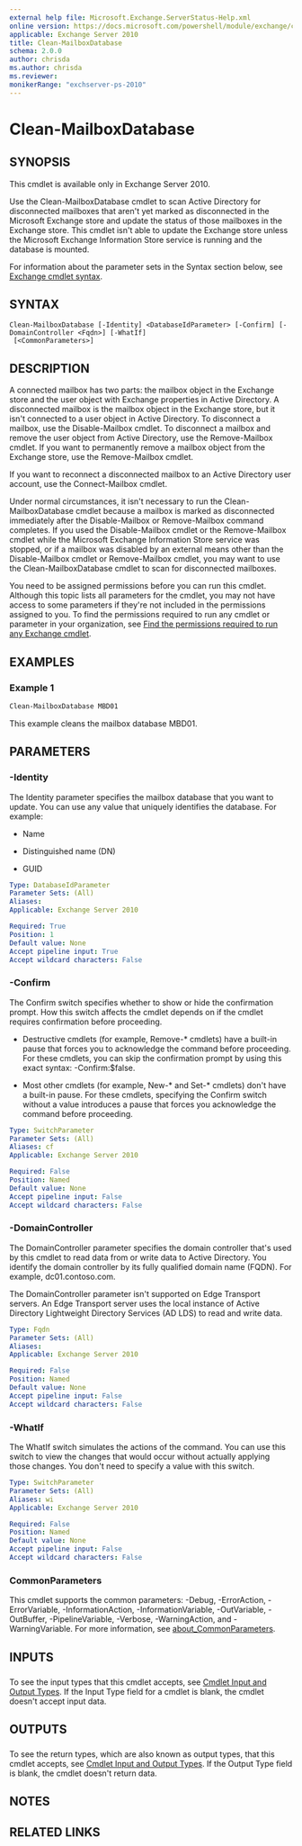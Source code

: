 ```yaml
---
external help file: Microsoft.Exchange.ServerStatus-Help.xml
online version: https://docs.microsoft.com/powershell/module/exchange/clean-mailboxdatabase
applicable: Exchange Server 2010
title: Clean-MailboxDatabase
schema: 2.0.0
author: chrisda
ms.author: chrisda
ms.reviewer:
monikerRange: "exchserver-ps-2010"
---
```


# Clean-MailboxDatabase

## SYNOPSIS
This cmdlet is available only in Exchange Server 2010.

Use the Clean-MailboxDatabase cmdlet to scan Active Directory for disconnected mailboxes that aren't yet marked as disconnected in the Microsoft Exchange store and update the status of those mailboxes in the Exchange store. This cmdlet isn't able to update the Exchange store unless the Microsoft Exchange Information Store service is running and the database is mounted.

For information about the parameter sets in the Syntax section below, see [Exchange cmdlet syntax](https://docs.microsoft.com/powershell/exchange/exchange-server/exchange-cmdlet-syntax).

## SYNTAX

```
Clean-MailboxDatabase [-Identity] <DatabaseIdParameter> [-Confirm] [-DomainController <Fqdn>] [-WhatIf]
 [<CommonParameters>]
```

## DESCRIPTION
A connected mailbox has two parts: the mailbox object in the Exchange store and the user object with Exchange properties in Active Directory. A disconnected mailbox is the mailbox object in the Exchange store, but it isn't connected to a user object in Active Directory. To disconnect a mailbox, use the Disable-Mailbox cmdlet. To disconnect a mailbox and remove the user object from Active Directory, use the Remove-Mailbox cmdlet. If you want to permanently remove a mailbox object from the Exchange store, use the Remove-Mailbox cmdlet.

If you want to reconnect a disconnected mailbox to an Active Directory user account, use the Connect-Mailbox cmdlet.

Under normal circumstances, it isn't necessary to run the Clean-MailboxDatabase cmdlet because a mailbox is marked as disconnected immediately after the Disable-Mailbox or Remove-Mailbox command completes. If you used the Disable-Mailbox cmdlet or the Remove-Mailbox cmdlet while the Microsoft Exchange Information Store service was stopped, or if a mailbox was disabled by an external means other than the Disable-Mailbox cmdlet or Remove-Mailbox cmdlet, you may want to use the Clean-MailboxDatabase cmdlet to scan for disconnected mailboxes.

You need to be assigned permissions before you can run this cmdlet. Although this topic lists all parameters for the cmdlet, you may not have access to some parameters if they're not included in the permissions assigned to you. To find the permissions required to run any cmdlet or parameter in your organization, see [Find the permissions required to run any Exchange cmdlet](https://docs.microsoft.com/powershell/exchange/exchange-server/find-exchange-cmdlet-permissions).

## EXAMPLES

### Example 1
```powershell
Clean-MailboxDatabase MBD01
```

This example cleans the mailbox database MBD01.

## PARAMETERS

### -Identity
The Identity parameter specifies the mailbox database that you want to update. You can use any value that uniquely identifies the database. For example:

- Name

- Distinguished name (DN)

- GUID

```yaml
Type: DatabaseIdParameter
Parameter Sets: (All)
Aliases:
Applicable: Exchange Server 2010

Required: True
Position: 1
Default value: None
Accept pipeline input: True
Accept wildcard characters: False
```

### -Confirm
The Confirm switch specifies whether to show or hide the confirmation prompt. How this switch affects the cmdlet depends on if the cmdlet requires confirmation before proceeding.

- Destructive cmdlets (for example, Remove-\* cmdlets) have a built-in pause that forces you to acknowledge the command before proceeding. For these cmdlets, you can skip the confirmation prompt by using this exact syntax: -Confirm:$false.

- Most other cmdlets (for example, New-\* and Set-\* cmdlets) don't have a built-in pause. For these cmdlets, specifying the Confirm switch without a value introduces a pause that forces you acknowledge the command before proceeding.

```yaml
Type: SwitchParameter
Parameter Sets: (All)
Aliases: cf
Applicable: Exchange Server 2010

Required: False
Position: Named
Default value: None
Accept pipeline input: False
Accept wildcard characters: False
```

### -DomainController
The DomainController parameter specifies the domain controller that's used by this cmdlet to read data from or write data to Active Directory. You identify the domain controller by its fully qualified domain name (FQDN). For example, dc01.contoso.com.

The DomainController parameter isn't supported on Edge Transport servers. An Edge Transport server uses the local instance of Active Directory Lightweight Directory Services (AD LDS) to read and write data.

```yaml
Type: Fqdn
Parameter Sets: (All)
Aliases:
Applicable: Exchange Server 2010

Required: False
Position: Named
Default value: None
Accept pipeline input: False
Accept wildcard characters: False
```

### -WhatIf
The WhatIf switch simulates the actions of the command. You can use this switch to view the changes that would occur without actually applying those changes. You don't need to specify a value with this switch.

```yaml
Type: SwitchParameter
Parameter Sets: (All)
Aliases: wi
Applicable: Exchange Server 2010

Required: False
Position: Named
Default value: None
Accept pipeline input: False
Accept wildcard characters: False
```

### CommonParameters
This cmdlet supports the common parameters: -Debug, -ErrorAction, -ErrorVariable, -InformationAction, -InformationVariable, -OutVariable, -OutBuffer, -PipelineVariable, -Verbose, -WarningAction, and -WarningVariable. For more information, see [about_CommonParameters](https://go.microsoft.com/fwlink/p/?LinkID=113216).

## INPUTS

###  
To see the input types that this cmdlet accepts, see [Cmdlet Input and Output Types](https://go.microsoft.com/fwlink/p/?LinkId=2081749). If the Input Type field for a cmdlet is blank, the cmdlet doesn't accept input data.

## OUTPUTS

###  
To see the return types, which are also known as output types, that this cmdlet accepts, see [Cmdlet Input and Output Types](https://go.microsoft.com/fwlink/p/?LinkId=2081749). If the Output Type field is blank, the cmdlet doesn't return data.

## NOTES

## RELATED LINKS
